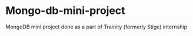 # Mongo-db-mini-project

MongoDB mini project done as a part of Trainity (formerly Stige) internship
